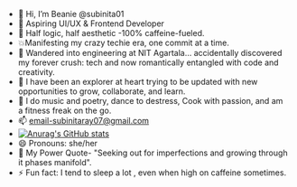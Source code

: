 - 👋 Hi, I’m Beanie @subinita01
- 👀 Aspiring UI/UX & Frontend Developer
- 🧠 Half logic, half aesthetic -100% caffeine-fueled.
- 💥Manifesting my crazy techie era, one commit at a time.
- 🔧 Wandered into engineering at NIT Agartala… accidentally discovered my forever crush: tech and now romantically entangled with code and creativity.
- 💞️ I have been an explorer at heart trying to be updated with new opportunities to grow, collaborate, and learn.
- 🎨 I do music and poetry, dance to destress, Cook with passion, and am a fitness freak on the go.
- 📫 email-subinitaray07@gmail.com
- [![Anurag's GitHub stats](https://github-readme-stats.vercel.app/api?username=subinita01)](https://github.com/subinita01/github-readme-stats)
- 😄 Pronouns: she/her
- 👀 My Power Quote- "Seeking out for imperfections and growing through it phases manifold".
- ⚡ Fun fact: I tend to sleep a lot , even when high on caffeine sometimes.

<!---
subinita01/subinita01 is a ✨ special ✨ repository because its `README.md` (this file) appears on your GitHub profile.
You can click the Preview link to take a look at your changes.
--->

